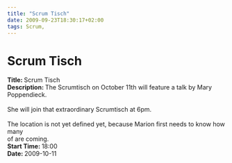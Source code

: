 ```yaml
---
title: "Scrum Tisch"
date: 2009-09-23T18:30:17+02:00
tags: Scrum,
---
```


# Scrum Tisch


<strong>Title: </strong>Scrum Tisch<br /><strong>Description: </strong>The Scrumtisch on October 11th will feature a 
talk by Mary  <br>Poppendieck.<br><br>She will join that extraordinary Scrumtisch at 6pm.<br><br>The location is not 
yet defined yet, because Marion first needs to know how many  <br>of are coming.<br /><strong>Start Time: 
</strong>18:00<br /><strong>Date: </strong>2009-10-11<br />
